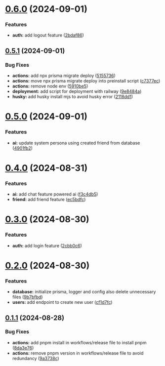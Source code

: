 # [0.6.0](https://github.com/hackathon-warriors/backend/compare/v0.5.1...v0.6.0) (2024-09-01)


### Features

* **auth:** add logout feature ([2bdaf86](https://github.com/hackathon-warriors/backend/commit/2bdaf8670b94179b4592578fd03f49c375cedf6b))

## [0.5.1](https://github.com/hackathon-warriors/backend/compare/v0.5.0...v0.5.1) (2024-09-01)


### Bug Fixes

* **actions:** add npx prisma migrate deploy ([5155736](https://github.com/hackathon-warriors/backend/commit/51557366fe5fdf547f8ed45c01bf93ab5611134c))
* **actions:** move npx prisma migrate deploy into preinstall script ([c7377ec](https://github.com/hackathon-warriors/backend/commit/c7377ecd3d8072a9c4f8969c99c3d43a4e8ea76e))
* **actions:** remove node env ([5910be5](https://github.com/hackathon-warriors/backend/commit/5910be55b32cad318d1005927f31b8998e548992))
* **deployment:** add script for deployment with railway ([9e8484a](https://github.com/hackathon-warriors/backend/commit/9e8484a9ed2c234ce061d291557775163d2148a2))
* **husky:** add husky install mjs to avoid husky error ([2118dd1](https://github.com/hackathon-warriors/backend/commit/2118dd160a535dd3cf2e1ada3d5a82e950200221))

# [0.5.0](https://github.com/hackathon-warriors/backend/compare/v0.4.0...v0.5.0) (2024-09-01)


### Features

* **ai:** update system persona using created friend from database ([4901fb2](https://github.com/hackathon-warriors/backend/commit/4901fb2a5ba8660891b1cacc7e87850bba2c4ad5))

# [0.4.0](https://github.com/hackathon-warriors/backend/compare/v0.3.0...v0.4.0) (2024-08-31)


### Features

* **ai:** add chat feature powered ai ([f3c4db5](https://github.com/hackathon-warriors/backend/commit/f3c4db515f29628586c3a7e74ef4bb222156fbf5))
* **friend:** add friend feature ([ec5bdfc](https://github.com/hackathon-warriors/backend/commit/ec5bdfc05003bb0ad5f74007f22b6b2a1e0074aa))

# [0.3.0](https://github.com/hackathon-warriors/backend/compare/v0.2.0...v0.3.0) (2024-08-30)


### Features

* **auth:** add login feature ([2cbb0c6](https://github.com/hackathon-warriors/backend/commit/2cbb0c6412a6026f0b5dce3797d09a51a15fc333))

# [0.2.0](https://github.com/hackathon-warriors/backend/compare/v0.1.1...v0.2.0) (2024-08-30)


### Features

* **database:** initialize prisma, logger and config also delete unnecessary files ([9b7bfbd](https://github.com/hackathon-warriors/backend/commit/9b7bfbddf872ff8b8171393ab2aee5d251e8a070))
* **users:** add endpoint to create new user ([cf1d7fc](https://github.com/hackathon-warriors/backend/commit/cf1d7fcd54fb41c6a36259642635b50bb3abea60))

## [0.1.1](https://github.com/hackathon-warriors/backend/compare/v0.1.0...v0.1.1) (2024-08-28)


### Bug Fixes

* **actions:** add pnpm install in workflows/release file to install pnpm ([8da3e76](https://github.com/hackathon-warriors/backend/commit/8da3e7628649356d3a6c2d67307b28bb8385eb06))
* **actions:** remove pnpm version in workflows/release file to avoid redundancy ([9a3738c](https://github.com/hackathon-warriors/backend/commit/9a3738c2fd107511335830d2f50727bf8d62a1e5))
